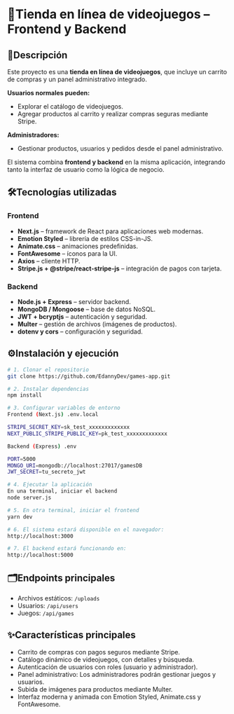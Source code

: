 # 🚀Tienda en línea de videojuegos – Frontend y Backend  

## 📌Descripción  
Este proyecto es una **tienda en línea de videojuegos**, que incluye un carrito de compras y un panel administrativo integrado.  

**Usuarios normales pueden:**  
- Explorar el catálogo de videojuegos.  
- Agregar productos al carrito y realizar compras seguras mediante Stripe.  

**Administradores:**  
- Gestionar productos, usuarios y pedidos desde el panel administrativo.  

El sistema combina **frontend y backend** en la misma aplicación, integrando tanto la interfaz de usuario como la lógica de negocio.  

## 🛠️Tecnologías utilizadas
### Frontend  
- **Next.js** – framework de React para aplicaciones web modernas.  
- **Emotion Styled** – librería de estilos CSS-in-JS.  
- **Animate.css** – animaciones predefinidas.  
- **FontAwesome** – íconos para la UI.  
- **Axios** – cliente HTTP.  
- **Stripe.js + @stripe/react-stripe-js** – integración de pagos con tarjeta.  

### Backend  
- **Node.js + Express** – servidor backend.  
- **MongoDB / Mongoose** – base de datos NoSQL.  
- **JWT + bcryptjs** – autenticación y seguridad.  
- **Multer** – gestión de archivos (imágenes de productos).  
- **dotenv y cors** – configuración y seguridad.  

## ⚙️Instalación y ejecución  

```bash
# 1. Clonar el repositorio
git clone https://github.com/EdannyDev/games-app.git

# 2. Instalar dependencias
npm install

# 3. Configurar variables de entorno
Frontend (Next.js) .env.local

STRIPE_SECRET_KEY=sk_test_xxxxxxxxxxxxx
NEXT_PUBLIC_STRIPE_PUBLIC_KEY=pk_test_xxxxxxxxxxxxx

Backend (Express) .env

PORT=5000
MONGO_URI=mongodb://localhost:27017/gamesDB
JWT_SECRET=tu_secreto_jwt

# 4. Ejecutar la aplicación
En una terminal, iniciar el backend
node server.js

# 5. En otra terminal, iniciar el frontend
yarn dev

# 6. El sistema estará disponible en el navegador:
http://localhost:3000

# 7. El backend estará funcionando en:
http://localhost:5000

```

## 🗂️Endpoints principales
- Archivos estáticos: `/uploads`
- Usuarios: `/api/users`
- Juegos: `/api/games`

## ✨Características principales
- Carrito de compras con pagos seguros mediante Stripe.
- Catálogo dinámico de videojuegos, con detalles y búsqueda.
- Autenticación de usuarios con roles (usuario y administrador).
- Panel administrativo: Los administradores podrán gestionar juegos y usuarios.
- Subida de imágenes para productos mediante Multer.
- Interfaz moderna y animada con Emotion Styled, Animate.css y FontAwesome.
